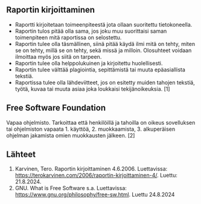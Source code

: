 ## Raportin kirjoittaminen

- Raportti kirjoitetaan toimeenpiteestä jota ollaan suoritettu tietokoneella.
- Raportin tulos pitää olla sama, jos joku muu suorittaisi saman toimenpiteen mitä raportissa on selostettu.
- Raportin tulee olla täsmällinen, siinä pitää käydä ilmi mitä on tehty, miten se on tehty, millä se on tehty, sekä missä ja milloin. Olosuhteet voidaan ilmoittaa myös jos siitä on tarpeen.
- Raportin tulee olla helppolukuinen ja kirjoitettu huolellisesti.
- Raportin tulee välttää plagiointia, sepittämistä tai muuta epäasiallista tekstiä.
- Raportissa tulee olla lähdeviitteet, jos on esitetty muiden tahojen tekstiä, työtä, kuvaa tai muuta asiaa joka loukkaisi tekijänoikeuksia. [1]

## Free Software Foundation

Vapaa ohjelmisto. Tarkoittaa että henkilöillä ja tahoilla on oikeus sovelluksen tai ohjelmiston vapaata 1. käyttöä, 2. muokkaamista, 3. alkuperäisen ohjelman jakamista omien muokkausten jälkeen. [2]

## Lähteet

1. Karvinen, Tero. Raportin kirjoittaminen 4.6.2006. Luettavissa: https://terokarvinen.com/2006/raportin-kirjoittaminen-4/. Luettu: 21.8.2024.
2. GNU. What is Free Software s.a. Luettavissa: https://www.gnu.org/philosophy/free-sw.html. Luettu 24.8.2024
